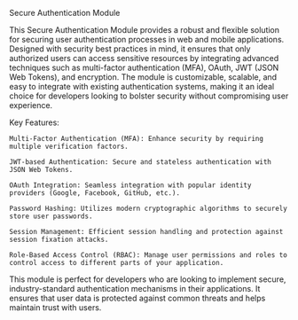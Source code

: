 Secure Authentication Module

This Secure Authentication Module provides a robust and flexible solution for securing user authentication processes in web and mobile applications. Designed with security best practices in mind, it ensures that only authorized users can access sensitive resources by integrating advanced techniques such as multi-factor authentication (MFA), OAuth, JWT (JSON Web Tokens), and encryption. The module is customizable, scalable, and easy to integrate with existing authentication systems, making it an ideal choice for developers looking to bolster security without compromising user experience.

Key Features:

    Multi-Factor Authentication (MFA): Enhance security by requiring multiple verification factors.

    JWT-based Authentication: Secure and stateless authentication with JSON Web Tokens.

    OAuth Integration: Seamless integration with popular identity providers (Google, Facebook, GitHub, etc.).

    Password Hashing: Utilizes modern cryptographic algorithms to securely store user passwords.

    Session Management: Efficient session handling and protection against session fixation attacks.

    Role-Based Access Control (RBAC): Manage user permissions and roles to control access to different parts of your application.

This module is perfect for developers who are looking to implement secure, industry-standard authentication mechanisms in their applications. It ensures that user data is protected against common threats and helps maintain trust with users.
